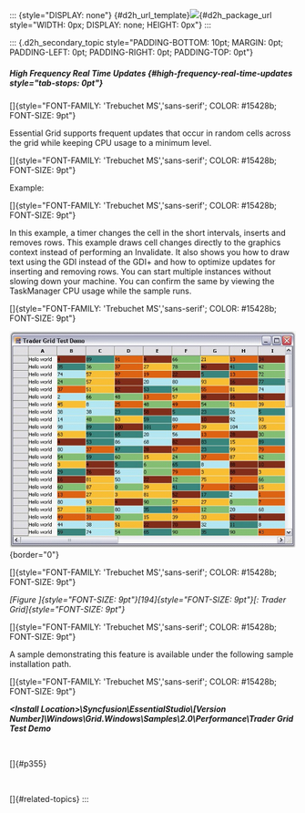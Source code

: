 ::: {style="DISPLAY: none"}
[](ms-xhelp:///?Id=d2h_url_template){#d2h_url_template}![](!package_url!){#d2h_package_url style="WIDTH: 0px; DISPLAY: none; HEIGHT: 0px"}
:::

::: {.d2h_secondary_topic style="PADDING-BOTTOM: 10pt; MARGIN: 0pt; PADDING-LEFT: 0pt; PADDING-RIGHT: 0pt; PADDING-TOP: 0pt"}
##### High Frequency Real Time Updates {#high-frequency-real-time-updates style="tab-stops: 0pt"}

[]{style="FONT-FAMILY: 'Trebuchet MS','sans-serif'; COLOR: #15428b; FONT-SIZE: 9pt"} 

Essential Grid supports frequent updates that occur in random cells across the grid while keeping CPU usage to a minimum level.

[]{style="FONT-FAMILY: 'Trebuchet MS','sans-serif'; COLOR: #15428b; FONT-SIZE: 9pt"} 

Example:

[]{style="FONT-FAMILY: 'Trebuchet MS','sans-serif'; COLOR: #15428b; FONT-SIZE: 9pt"} 

In this example, a timer changes the cell in the short intervals, inserts and removes rows. This example draws cell changes directly to the graphics context instead of performing an Invalidate. It also shows you how to draw text using the GDI instead of the GDI+ and how to optimize updates for inserting and removing rows. You can start multiple instances without slowing down your machine. You can confirm the same by viewing the TaskManager CPU usage while the sample runs.

[]{style="FONT-FAMILY: 'Trebuchet MS','sans-serif'; COLOR: #15428b; FONT-SIZE: 9pt"} 

![](ImagesExt/image91_256.jpg){border="0"}

[]{style="FONT-FAMILY: 'Trebuchet MS','sans-serif'; COLOR: #15428b; FONT-SIZE: 9pt"} 

*[Figure ]{style="FONT-SIZE: 9pt"}[194]{style="FONT-SIZE: 9pt"}[: Trader Grid]{style="FONT-SIZE: 9pt"}*

[]{style="FONT-FAMILY: 'Trebuchet MS','sans-serif'; COLOR: #15428b; FONT-SIZE: 9pt"} 

A sample demonstrating this feature is available under the following sample installation path.

[]{style="FONT-FAMILY: 'Trebuchet MS','sans-serif'; COLOR: #15428b; FONT-SIZE: 9pt"} 

***\<Install Location\>\\Syncfusion\\EssentialStudio\\\[Version Number\]\\Windows\\Grid.Windows\\Samples\\2.0\\Performance\\Trader Grid Test Demo***

 

[]{#p355} 

 

[]{#related-topics}
:::
